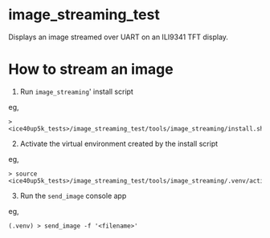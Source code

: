 # image_streaming_test

Displays an image streamed over UART on an ILI9341 TFT display.

# How to stream an image

1. Run `image_streaming`' install script

  eg, 
  ```
  > <ice40up5k_tests>/image_streaming_test/tools/image_streaming/install.sh
  ```

2. Activate the virtual environment created by the install script

  eg,
  ```
  > source <ice40up5k_tests>/image_streaming_test/tools/image_streaming/.venv/activate
  ```

3. Run the `send_image` console app
  
  eg,
  ```
  (.venv) > send_image -f '<filename>'